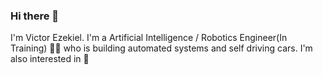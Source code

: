 
### Hi there 👋

I'm Victor Ezekiel. I'm a Artificial Intelligence / Robotics Engineer(In Training) 👨‍💻 who is building automated systems and self driving cars. I'm also interested in 🤖
<!--
**ibkvictor/ibkvictor** is a ✨ _special_ ✨ repository because its `README.md` (this file) appears on your GitHub profile.

Here are some ideas to get you started:

- 🔭 I’m currently working on a emotion detector in javascript
- 🌱 I’m currently learning Machine Learning and Robotics
- 🤔 I’m looking for help with projects involving the use of machine learning or artificial intelligence
- 💬 Ask me about tech, sports,and music
- 📫 How to reach me: eze99victor@gmail.com or https://www.linkedin.com/in/victorezekiel
- 😄 Pronouns: he/him
- ⚡ Languages: Python, Java,and Javascript 
